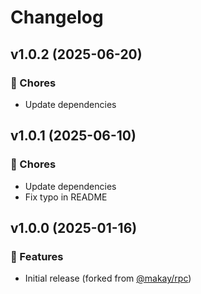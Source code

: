 # Changelog

## v1.0.2 (2025-06-20)

### 🏡 Chores

- Update dependencies

## v1.0.1 (2025-06-10)

### 🏡 Chores

- Update dependencies
- Fix typo in README

## v1.0.0 (2025-01-16)

### 🚀 Features

- Initial release (forked from [@makay/rpc](https://github.com/Makay11/rpc))
